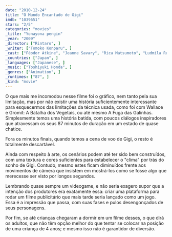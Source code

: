 ```yaml
---
date: "2010-12-24"
title: "O Mundo Encantado de Gigi"
imdb: "1039651"
stars: "2/5"
categories: "movies"
_title: "Yonayona pengin"
_year: "2009"
_director: ["Rintaro", ]
_writer: ["Tomoko Konparu", ]
_cast: ["Féodor Atkine", "Jeanne Savary", "Rica Matsumoto", "Ludmila Ruoso", "Michel Elias", "Yves Barsacq", "Cédric Dumond", "Pierre Baton", "Ei Morisako", ]
_countries: ["Japan", ]
_languages: ["Japanese", ]
_music: ["Toshiyuki Honda", ]
_genres: ["Animation", ]
_runtimes: ["87", ]
_kind: "movie"
---
```

O que mais me incomodou nesse filme foi o gráfico, nem tanto pela sua limitação, mas por não existir uma história suficientemente interessante para esquecermos das limitações da técnica usada, como foi com Wallace e Gromit: A Batalha dos Vegetais, ou até mesmo A Fuga das Galinhas. Simplesmente temos uma história batida, com poucos diálogos inspiradores que atravessam os seus 87 minutos de duração em um estado de quase chatice.

Fora os minutos finais, quando temos a cena de voo de Gigi, o resto é totalmente descartável.

Ainda com respeito à arte, os cenários podem até ter sido bem construídos, com uma textura e cores suficientes para estabelecer o "clima" por trás do sonho de Gigi. Contudo, mesmo estes ficam diminuídos frente aos movimentos de câmera que insistem em mostrá-los como se fosse algo que merecesse ser visto por longos segundos.

Lembrando quase sempre um videogame, e não seria exagero supor que a intenção dos produtores era exatamente essa: criar uma plataforma para rodar um filme publicitário que mais tarde seria lançado como um jogo. Essa é a impressão que passa, com suas fases e pulos desengonçados de seus personagens.

Por fim, se até crianças chegaram a dormir em um filme desses, o que dirá os adultos, que não têm opção melhor do que tentar se colocar na posição de uma criança de 4 anos; e mesmo isso não é garantidor de diversão.

